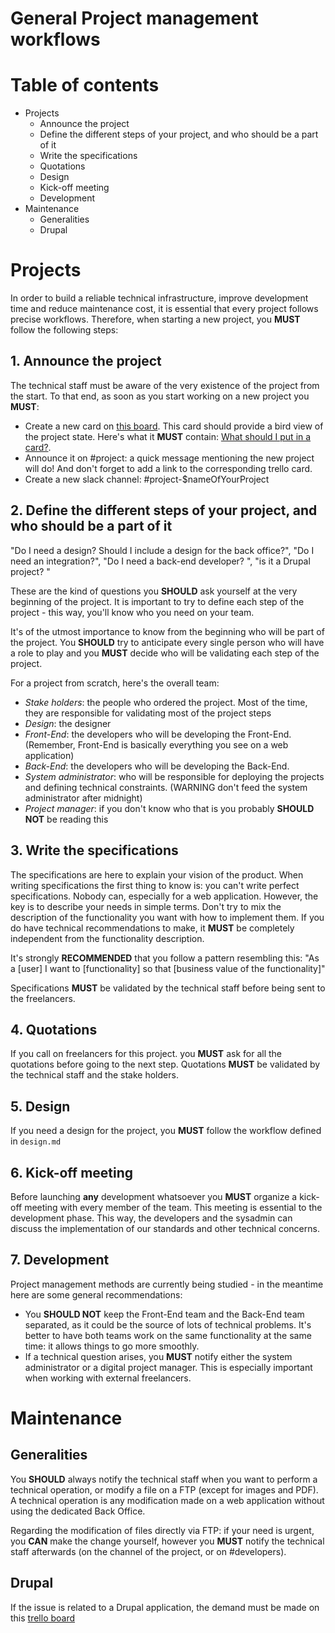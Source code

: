 General Project management workflows
=

# Table of contents

- Projects
    - Announce the project
    - Define the different steps of your project, and who should be a part of it
    - Write the specifications
    - Quotations
    - Design
    - Kick-off meeting
    - Development
- Maintenance
    - Generalities
    - Drupal

# Projects

  In order to build a reliable technical infrastructure, improve development time and reduce maintenance cost, it is essential that every project follows precise workflows. Therefore, when starting a new project, you **MUST** follow the following steps:

## 1. Announce the project

The technical staff must be aware of the very existence of the project from the start. To that end, as soon as you start working on a new project you **MUST**:
 - Create a new card on [this board](https://trello.com/b/EI6byZd7). This card should provide a bird view of the project state. Here's what it **MUST** contain: [What should I put in a card?](https://trello.com/c/TiFmB8VC).
 - Announce it on #project: a quick message mentioning the new project will do! And don't forget to add a link to the corresponding trello card.
 - Create a new slack channel: #project-$nameOfYourProject

## 2. Define the different steps of your project, and who should be a part of it

"Do I need a design? Should I include a design for the back office?",
"Do I need an integration?",
"Do I need a back-end developer? ", "is it a Drupal project? "

These are the kind of questions you **SHOULD** ask yourself at the very beginning of the project. It is important to try to define each step of the project - this way, you'll know who you need on your team.

It's of the utmost importance to know from the beginning who will be part of the project. You **SHOULD** try to anticipate every single person who will have a role to play and you **MUST** decide who will be validating each step of the project.

For a project from scratch, here's the overall team:

- *Stake holders*: the people who ordered the project. Most of the time, they are responsible for validating most of the project steps
- *Design*: the designer
- *Front-End*: the developers who will be developing the Front-End. (Remember, Front-End is basically everything you see on a web application)
- *Back-End*: the developers who will be developing the Back-End.
- *System administrator*: who will be responsible for deploying the projects and defining technical constraints. (WARNING don't feed the system administrator after midnight)
- *Project manager*: if you don't know who that is you probably **SHOULD NOT** be reading this

## 3. Write the specifications

The specifications are here to explain your vision of the product.
When writing specifications the first thing to know is: you can't write perfect specifications. Nobody can, especially for a web application. However, the key is to describe your needs in simple terms. Don't try to mix the description of the functionality you want with how to implement them. If you do have technical recommendations to make, it **MUST** be completely independent from the functionality description.

It's strongly **RECOMMENDED** that you follow a pattern resembling this:
"As a [user] I want to [functionality] so that [business value of the functionality]"

Specifications **MUST** be validated by the technical staff before being sent to the freelancers.

## 4. Quotations

If you call on freelancers for this project. you **MUST** ask for all the quotations before going to the next step. Quotations **MUST** be validated by the technical staff and the stake holders.

## 5. Design

If you need a design for the project, you **MUST** follow the workflow defined in `design.md`

## 6. Kick-off meeting

Before launching **any** development whatsoever you **MUST** organize a kick-off meeting with every member of the team. This meeting is essential to the development phase. This way, the developers and the sysadmin can discuss the implementation of our standards and other technical concerns.

## 7. Development

Project management methods are currently being studied - in the meantime here are some general recommendations:
 - You **SHOULD NOT** keep the Front-End team and the Back-End team separated, as it could be the source of lots of technical problems. It's better to have both teams work on the same functionality at the same time: it allows things to go more smoothly.
 - If a technical question arises, you **MUST** notify either the system administrator or a digital project manager. This is especially important when working with external freelancers.

# Maintenance

## Generalities

You **SHOULD** always notify the technical staff when you want to perform a technical operation, or modify a file on a FTP (except for images and PDF). A technical operation is any modification made on a web application without using the dedicated Back Office.

Regarding the modification of files directly via FTP: if your need is urgent, you **CAN** make the change yourself, however you **MUST** notify the technical staff afterwards (on the channel of the project, or on #developers).

## Drupal

If the issue is related to a Drupal application, the demand must be made on this [trello board](https://trello.com/b/0DuIl19x)
